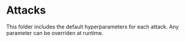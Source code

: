 # Attacks

This folder includes the default hyperparameters for each attack. Any parameter can be overriden at runtime.
